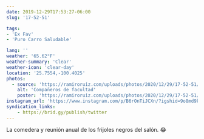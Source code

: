 ```yaml
---
date: 2019-12-29T17:53:27-06:00
slug: '17-52-51'

tags:
- 'Ex Fav'
- 'Puro Carro Saludable'

lang: ''
weather: '65.62°F'
weather-summary: 'Clear'
weather-icon: 'clear-day'
location: '25.7554,-100.4025'
photos:
  - source: 'https://ramiroruiz.com/uploads/photos/2020/12/29/17-52-51/compa%C3%B1eros-de-facultad.jpg'
    alt: 'Compañeros de facultad'
    poster: 'https://ramiroruiz.com/uploads/photos/2020/12/29/17-52-51/poster.'
instagram_url: 'https://www.instagram.com/p/B6rOnTiJCXn/?igshid=9o8md9kvxcmm'
syndication_links:
    - https://brid.gy/publish/twitter
---
```

La comedera y reunión anual de los frijoles negros del salón. 😂

 